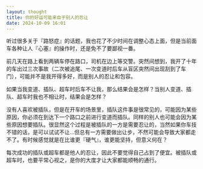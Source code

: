 ```yaml
---
layout: thought
title: 你的好运可能来自于别人的忍让
date: 2024-10-09 16:01
---
```


听过很多关于『路怒症』的话题，我也花了不少时间在调整心态上面，但是当前面车各种让人『心塞』的操作时，还是免不了要鄙视一番。

前几天在路上看到两辆车停在路口，司机在边上等交警。突然间想到，我开了十年的车出过三次事故（二次被追尾、一次变道时后车从盲区突然间出现刮到了车门），可能并不是我开得多好，而是别人的忍让和包容。

如果当我变道、插队、超车时后车不让我，那么结果会是怎样？当别人变道、插队、超车时我也不相让时，结果会是怎样？

没有人喜欢被插队，但是在开车的场景里，插队这件事是很常见的，可能因为某些原因，你必须在到达下一个路口之前进行变道而插队。同样的别人也可能会因为某些原因想要插队。很显然这个过程是被插队的一方是需要忍让的，当然如果你车技不错的话，是可以试试不让…但总有一方需要做出让步，不然可能会导致大家都走不了。有时候感觉就是在比谁更『硬气』，谁更能坚持，但意义何在？

每次成功的插队或超车都是他人的忍让，因此不要觉得自己占到了便宜。被插队或超车时，也要平常心视之，是你的大度才让大家都能顺畅的通行。